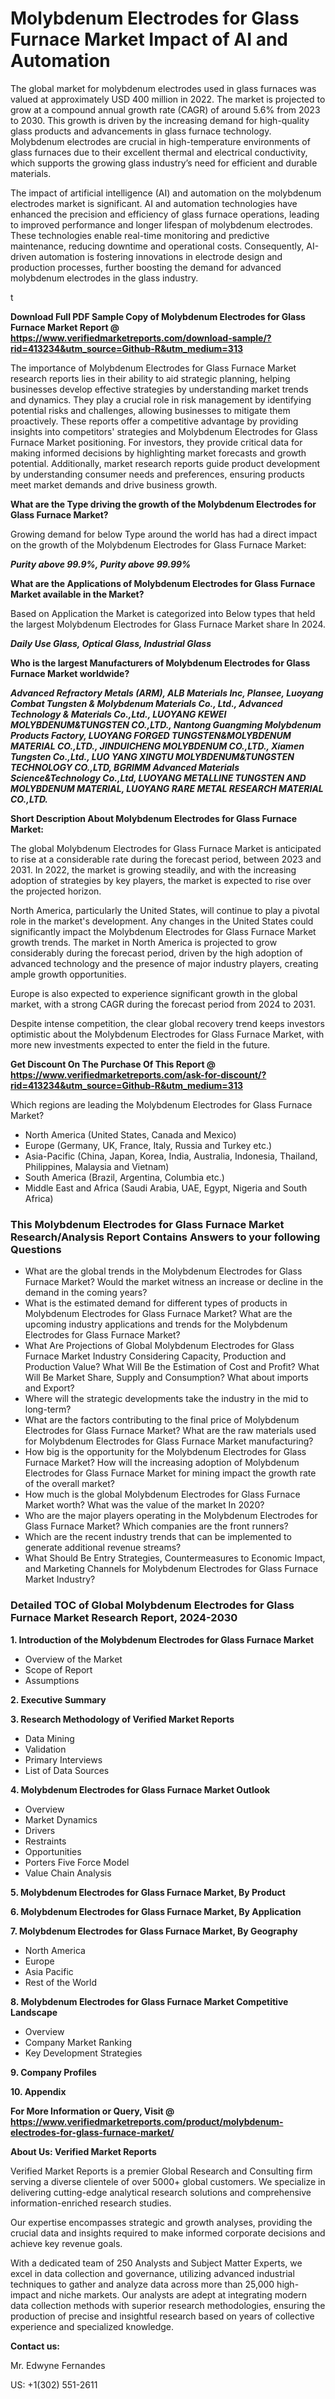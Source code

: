 <meta name="title" content="Global Molybdenum Electrodes for Glass Furnace Market Impact of AI and Automation"><meta name="description" content="The global market for molybdenum electrodes used in glass furnaces was valued at approximately USD 400 million in 2022. The market is projected to grow at a compound a"><meta name="title" content="Molybdenum Electrodes for Glass Furnace Market Size, Share, Scope, Trends, Growth, Opportunities, Analysis, Forecast"><h1>Molybdenum Electrodes for Glass Furnace Market Impact of AI and Automation</h1><p>The global market for molybdenum electrodes used in glass furnaces was valued at approximately USD 400 million in 2022. The market is projected to grow at a compound annual growth rate (CAGR) of around 5.6% from 2023 to 2030. This growth is driven by the increasing demand for high-quality glass products and advancements in glass furnace technology. Molybdenum electrodes are crucial in high-temperature environments of glass furnaces due to their excellent thermal and electrical conductivity, which supports the growing glass industry’s need for efficient and durable materials.</p><p>The impact of artificial intelligence (AI) and automation on the molybdenum electrodes market is significant. AI and automation technologies have enhanced the precision and efficiency of glass furnace operations, leading to improved performance and longer lifespan of molybdenum electrodes. These technologies enable real-time monitoring and predictive maintenance, reducing downtime and operational costs. Consequently, AI-driven automation is fostering innovations in electrode design and production processes, further boosting the demand for advanced molybdenum electrodes in the glass industry.</p>t</p><p id="" class=""><strong>Download Full PDF Sample Copy of Molybdenum Electrodes for Glass Furnace Market Report @ <a href="https://www.verifiedmarketreports.com/download-sample/?rid=413234&utm_source=Github-R&utm_medium=313" target="_blank">https://www.verifiedmarketreports.com/download-sample/?rid=413234&utm_source=Github-R&utm_medium=313</a></strong></p><p>The importance of&nbsp;Molybdenum Electrodes for Glass Furnace Market research reports lies in their ability to aid strategic planning, helping businesses develop effective strategies by understanding market trends and dynamics. They play a crucial role in risk management by identifying potential risks and challenges, allowing businesses to mitigate them proactively. These reports offer a competitive advantage by providing insights into competitors' strategies and Molybdenum Electrodes for Glass Furnace Market positioning. For investors, they provide critical data for making informed decisions by highlighting market forecasts and growth potential. Additionally, market research reports guide product development by understanding consumer needs and preferences, ensuring products meet market demands and drive business growth.</p><p><strong>What are the&nbsp;Type driving the growth of the Molybdenum Electrodes for Glass Furnace Market?</strong></p><p id="" class="">Growing demand for below Type around the world has had a direct impact on the growth of the Molybdenum Electrodes for Glass Furnace Market:</p><em><strong>Purity above 99.9%, Purity above 99.99%</strong></em></p><strong>What are the&nbsp;Applications&nbsp;of Molybdenum Electrodes for Glass Furnace Market available in the Market?</strong></p><p id="" class="">Based on Application the Market is categorized into Below types that held the largest Molybdenum Electrodes for Glass Furnace Market share In 2024.</p><em><strong>Daily Use Glass, Optical Glass, Industrial Glass</strong></em></p><strong>Who is the largest Manufacturers of Molybdenum Electrodes for Glass Furnace Market worldwide?</strong></p><p><em><strong>Advanced Refractory Metals (ARM), ALB Materials Inc, Plansee, Luoyang Combat Tungsten & Molybdenum Materials Co., Ltd., Advanced Technology & Materials Co.,Ltd., LUOYANG KEWEI MOLYBDENUM&TUNGSTEN CO.,LTD., Nantong Guangming Molybdenum Products Factory, LUOYANG FORGED TUNGSTEN&MOLYBDENUM MATERIAL CO.,LTD., JINDUICHENG MOLYBDENUM CO.,LTD., Xiamen Tungsten Co.,Ltd., LUO YANG XINGTU MOLYBDENUM&TUNGSTEN TECHNOLOGY CO.,LTD, BGRIMM Advanced Materials Science&Technology Co.,Ltd, LUOYANG METALLINE TUNGSTEN AND MOLYBDENUM MATERIAL, LUOYANG RARE METAL RESEARCH MATERIAL CO.,LTD.</strong></em></p><p id="" class=""><strong>Short Description About Molybdenum Electrodes for Glass Furnace Market:</strong></p><p>The global Molybdenum Electrodes for Glass Furnace Market is anticipated to rise at a considerable rate during the forecast period, between 2023 and 2031. In 2022, the market is growing steadily, and with the increasing adoption of strategies by key players, the market is expected to rise over the projected horizon.</p><p>North America, particularly the United States, will continue to play a pivotal role in the market's development. Any changes in the United States could significantly impact the Molybdenum Electrodes for Glass Furnace Market growth trends. The market in North America is projected to grow considerably during the forecast period, driven by the high adoption of advanced technology and the presence of major industry players, creating ample growth opportunities.</p><p>Europe is also expected to experience significant growth in the global market, with a strong CAGR during the forecast period from 2024 to 2031.</p><p>Despite intense competition, the clear global recovery trend keeps investors optimistic about the Molybdenum Electrodes for Glass Furnace Market, with more new investments expected to enter the field in the future.</p><p id="" class=""><strong>Get Discount On The Purchase Of This Report @ <a href="https://www.verifiedmarketreports.com/ask-for-discount/?rid=413234&utm_source=Github-R&utm_medium=313" target="_blank">https://www.verifiedmarketreports.com/ask-for-discount/?rid=413234&utm_source=Github-R&utm_medium=313</a></strong></p>Which regions are leading the Molybdenum Electrodes for Glass Furnace Market?</p><ul><li>North America (United States, Canada and Mexico)</li><li>Europe (Germany, UK, France, Italy, Russia and Turkey etc.)</li><li>Asia-Pacific (China, Japan, Korea, India, Australia, Indonesia, Thailand, Philippines, Malaysia and Vietnam)</li><li>South America (Brazil, Argentina, Columbia etc.)</li><li>Middle East and Africa (Saudi Arabia, UAE, Egypt, Nigeria and South Africa)</li></ul><h3 id="" class="">This Molybdenum Electrodes for Glass Furnace Market Research/Analysis Report Contains Answers to your following Questions</h3><ul><li>What are the global trends in the Molybdenum Electrodes for Glass Furnace Market? Would the market witness an increase or decline in the demand in the coming years?</li><li>What is the estimated demand for different types of products in Molybdenum Electrodes for Glass Furnace Market? What are the upcoming industry applications and trends for the Molybdenum Electrodes for Glass Furnace Market?</li><li>What Are Projections of Global Molybdenum Electrodes for Glass Furnace Market Industry Considering Capacity, Production and Production Value? What Will Be the Estimation of Cost and Profit? What Will Be Market Share, Supply and Consumption? What about imports and Export?</li><li>Where will the strategic developments take the industry in the mid to long-term?</li><li>What are the factors contributing to the final price of Molybdenum Electrodes for Glass Furnace Market? What are the raw materials used for Molybdenum Electrodes for Glass Furnace Market manufacturing?</li><li>How big is the opportunity for the Molybdenum Electrodes for Glass Furnace Market? How will the increasing adoption of Molybdenum Electrodes for Glass Furnace Market for mining impact the growth rate of the overall market?</li><li>How much is the global Molybdenum Electrodes for Glass Furnace Market worth? What was the value of the market In 2020?</li><li>Who are the major players operating in the Molybdenum Electrodes for Glass Furnace Market? Which companies are the front runners?</li><li>Which are the recent industry trends that can be implemented to generate additional revenue streams?</li><li>What Should Be Entry Strategies, Countermeasures to Economic Impact, and Marketing Channels for Molybdenum Electrodes for Glass Furnace Market Industry?</li></ul><h3 id="" class="">Detailed TOC of Global Molybdenum Electrodes for Glass Furnace Market Research Report, 2024-2030</h3><p id="" class=""><strong>1. Introduction of the Molybdenum Electrodes for Glass Furnace Market</strong></p><ul><li>Overview of the Market</li><li>Scope of Report</li><li>Assumptions</li></ul><p id="" class=""><strong>2. Executive Summary</strong></p><p id="" class=""><strong>3. Research Methodology of Verified Market Reports</strong></p><ul><li>Data Mining</li><li>Validation</li><li>Primary Interviews</li><li>List of Data Sources</li></ul><p id="" class=""><strong>4. Molybdenum Electrodes for Glass Furnace Market Outlook</strong></p><ul><li>Overview</li><li>Market Dynamics</li><li>Drivers</li><li>Restraints</li><li>Opportunities</li><li>Porters Five Force Model</li><li>Value Chain Analysis</li></ul><p id="" class=""><strong>5. Molybdenum Electrodes for Glass Furnace Market, By Product</strong></p><p id="" class=""><strong>6. Molybdenum Electrodes for Glass Furnace Market, By Application</strong></p><p id="" class=""><strong>7. Molybdenum Electrodes for Glass Furnace Market, By Geography</strong></p><ul><li>North America</li><li>Europe</li><li>Asia Pacific</li><li>Rest of the World</li></ul><p id="" class=""><strong>8. Molybdenum Electrodes for Glass Furnace Market Competitive Landscape</strong></p><ul><li>Overview</li><li>Company Market Ranking</li><li>Key Development Strategies</li></ul><p id="" class=""><strong>9. Company Profiles</strong></p><p id="" class=""><strong>10. Appendix</strong></p><p id="" class=""><strong>For More Information or Query, Visit @ <a href="https://www.verifiedmarketreports.com/product/molybdenum-electrodes-for-glass-furnace-market/" target="_blank">https://www.verifiedmarketreports.com/product/molybdenum-electrodes-for-glass-furnace-market/</a></strong></p><p id="" class=""><strong>About Us: Verified Market Reports</strong></p><p id="" class="">Verified Market Reports is a premier Global Research and Consulting firm serving a diverse clientele of over 5000+ global customers. We specialize in delivering cutting-edge analytical research solutions and comprehensive information-enriched research studies.</p><p id="" class="">Our expertise encompasses strategic and growth analyses, providing the crucial data and insights required to make informed corporate decisions and achieve key revenue goals.</p><p id="" class="">With a dedicated team of 250 Analysts and Subject Matter Experts, we excel in data collection and governance, utilizing advanced industrial techniques to gather and analyze data across more than 25,000 high-impact and niche markets. Our analysts are adept at integrating modern data collection methods with superior research methodologies, ensuring the production of precise and insightful research based on years of collective experience and specialized knowledge.</p><p id="" class=""><strong>Contact us:</strong></p><p id="" class="">Mr. Edwyne Fernandes</p><p id="" class="">US: +1(302) 551-2611</p>